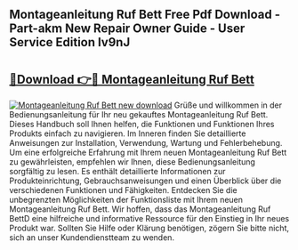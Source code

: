 ## Montageanleitung Ruf Bett Free Pdf Download - Part-akm New Repair Owner Guide - User Service Edition Iv9nJ

# <h2><a href="http://df7jsi0.blite.top/?on=Montageanleitung+Ruf+Bett">🔗Download 👉🔴 Montageanleitung Ruf Bett</a></h2>

[![Montageanleitung Ruf Bett new download](https://i.imgur.com/lujVjoI.png)](http://df7jsi0.blite.top/?on=Montageanleitung+Ruf+Bett)
Grüße und willkommen in der Bedienungsanleitung für Ihr neu gekauftes Montageanleitung Ruf Bett. Dieses Handbuch soll Ihnen helfen, die Funktionen und Funktionen Ihres Produkts einfach zu navigieren. Im Inneren finden Sie detaillierte Anweisungen zur Installation, Verwendung, Wartung und Fehlerbehebung. Um eine erfolgreiche Erfahrung mit Ihrem neuen Montageanleitung Ruf Bett zu gewährleisten, empfehlen wir Ihnen, diese Bedienungsanleitung sorgfältig zu lesen. Es enthält detaillierte Informationen zur Produkteinrichtung, Gebrauchsanweisungen und einen Überblick über die verschiedenen Funktionen und Fähigkeiten. Entdecken Sie die unbegrenzten Möglichkeiten der Funktionsliste mit Ihrem neuen Montageanleitung Ruf Bett. Wir hoffen, dass das Montageanleitung Ruf BettD eine hilfreiche und informative Ressource für den Einstieg in Ihr neues Produkt war. Sollten Sie Hilfe oder Klärung benötigen, zögern Sie bitte nicht, sich an unser Kundendienstteam zu wenden.
